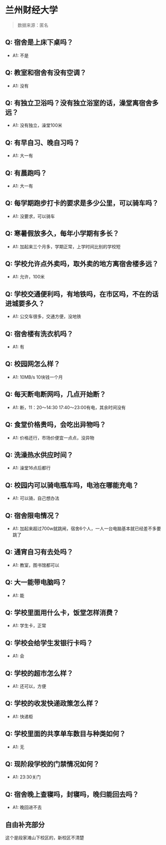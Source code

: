 # 兰州财经大学

> 数据来源：匿名

## Q: 宿舍是上床下桌吗？

- A1: 不是

## Q: 教室和宿舍有没有空调？

- A1: 没有

## Q: 有独立卫浴吗？没有独立浴室的话，澡堂离宿舍多远？

- A1: 没有独立，澡堂100米

## Q: 有早自习、晚自习吗？

- A1: 大一有

## Q: 有晨跑吗？

- A1: 大一有

## Q: 每学期跑步打卡的要求是多少公里，可以骑车吗？

- A1: 没要求，可以骑车

## Q: 寒暑假放多久，每年小学期有多长？

- A1: 加起来三个月多，学期正常，上学时间比别的学校短

## Q: 学校允许点外卖吗，取外卖的地方离宿舍楼多远？

- A1: 允许，100米

## Q: 学校交通便利吗，有地铁吗，在市区吗，不在的话进城要多久？

- A1: 公交车很多，交通方便，没地铁

## Q: 宿舍楼有洗衣机吗？

- A1: 有

## Q: 校园网怎么样？

- A1: 10MB/s  10块钱一个月

## Q: 每天断电断网吗，几点开始断？

- A1: 断，11：20～14:30   17:40～23:00有电，其余时间没有

## Q: 食堂价格贵吗，会吃出异物吗？

- A1: 价格还行，市场价便宜一点点，没异物

## Q: 洗澡热水供应时间？

- A1: 澡堂16点后都行

## Q: 校园内可以骑电瓶车吗，电池在哪能充电？

- A1: 可以骑，自己想办法

## Q: 宿舍限电情况？

- A1: 加起来超过700w就跳闸，宿舍6个人，一人一台电脑基本就已经差不多要跳了

## Q: 通宵自习有去处吗？

- A1: 教室，图书馆都可以

## Q: 大一能带电脑吗？

- A1: 能

## Q: 学校里面用什么卡，饭堂怎样消费？

- A1: 学生卡，正常

## Q: 学校会给学生发银行卡吗？

- A1: 会

## Q: 学校的超市怎么样？

- A1: 还可以，方便

## Q: 学校的收发快递政策怎么样？

- A1: 快递柜

## Q: 学校里面的共享单车数目与种类如何？

- A1: 无

## Q: 现阶段学校的门禁情况如何？

- A1: 23:30关门

## Q: 宿舍晚上查寝吗，封寝吗，晚归能回去吗？

- A1: 晚回进不去

## 自由补充部分

这个是段家滩山下校区的，新校区不清楚